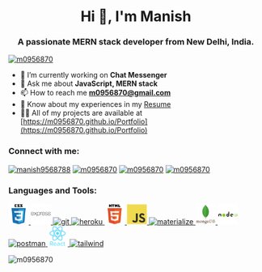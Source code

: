 <h1 align="center">Hi 👋, I'm Manish</h1>
<h3 align="center">A passionate MERN stack developer from New Delhi, India.</h3>

<p align="left"> <a href="https://twitter.com/m0956870" target="blank"><img src="https://img.shields.io/twitter/follow/m0956870?logo=twitter&style=for-the-badge" alt="m0956870" /></a> </p>

- 🔭 I’m currently working on **Chat Messenger**
- 💬 Ask me about **JavaScript, MERN stack**
- 📫 How to reach me **m0956870@gmail.com**
- 📄 Know about my experiences in my [Resume](https://drive.google.com/file/d/1Fvvu7mVuWKo0jWTa0egeXUJEm3tjyzs1/view)
- 👨‍💻 All of my projects are available at [https://m0956870.github.io/Portfolio](https://m0956870.github.io/Portfolio)

<h3 align="left">Connect with me:</h3>
<p align="left">
<a href="https://codepen.io/manish9568788" target="blank"><img align="center" src="https://raw.githubusercontent.com/rahuldkjain/github-profile-readme-generator/master/src/images/icons/Social/codepen.svg" alt="manish9568788" height="30" width="40" /></a>
<a href="https://twitter.com/m0956870" target="blank"><img align="center" src="https://raw.githubusercontent.com/rahuldkjain/github-profile-readme-generator/master/src/images/icons/Social/twitter.svg" alt="m0956870" height="30" width="40" /></a>
<a href="https://linkedin.com/in/m0956870" target="blank"><img align="center" src="https://raw.githubusercontent.com/rahuldkjain/github-profile-readme-generator/master/src/images/icons/Social/linked-in-alt.svg" alt="m0956870" height="30" width="40" /></a>
<a href="https://m0956870.github.io/Portfolio" target="blank"><img align="center" src="https://encrypted-tbn0.gstatic.com/images?q=tbn:ANd9GcRNsdVwlk4Gi-HJcDKuzrL8v5YLt9B3pB2NkQ&usqp=CAU" alt="m0956870" height="30" width="40" /></a>
</p>

<h3 align="left">Languages and Tools:</h3>
<p align="left"> <a href="https://www.w3schools.com/css/" target="_blank" rel="noreferrer"> <img src="https://raw.githubusercontent.com/devicons/devicon/master/icons/css3/css3-original-wordmark.svg" alt="css3" width="40" height="40"/> </a> <a href="https://expressjs.com" target="_blank" rel="noreferrer"> <img src="https://raw.githubusercontent.com/devicons/devicon/master/icons/express/express-original-wordmark.svg" alt="express" width="40" height="40"/> </a> <a href="https://git-scm.com/" target="_blank" rel="noreferrer"> <img src="https://www.vectorlogo.zone/logos/git-scm/git-scm-icon.svg" alt="git" width="40" height="40"/> </a> <a href="https://heroku.com" target="_blank" rel="noreferrer"> <img src="https://www.vectorlogo.zone/logos/heroku/heroku-icon.svg" alt="heroku" width="40" height="40"/> </a> <a href="https://www.w3.org/html/" target="_blank" rel="noreferrer"> <img src="https://raw.githubusercontent.com/devicons/devicon/master/icons/html5/html5-original-wordmark.svg" alt="html5" width="40" height="40"/> </a> <a href="https://developer.mozilla.org/en-US/docs/Web/JavaScript" target="_blank" rel="noreferrer"> <img src="https://raw.githubusercontent.com/devicons/devicon/master/icons/javascript/javascript-original.svg" alt="javascript" width="40" height="40"/> </a> <a href="https://materializecss.com/" target="_blank" rel="noreferrer"> <img src="https://raw.githubusercontent.com/prplx/svg-logos/5585531d45d294869c4eaab4d7cf2e9c167710a9/svg/materialize.svg" alt="materialize" width="40" height="40"/> </a> <a href="https://www.mongodb.com/" target="_blank" rel="noreferrer"> <img src="https://raw.githubusercontent.com/devicons/devicon/master/icons/mongodb/mongodb-original-wordmark.svg" alt="mongodb" width="40" height="40"/> </a> <a href="https://nodejs.org" target="_blank" rel="noreferrer"> <img src="https://raw.githubusercontent.com/devicons/devicon/master/icons/nodejs/nodejs-original-wordmark.svg" alt="nodejs" width="40" height="40"/> </a> <a href="https://postman.com" target="_blank" rel="noreferrer"> <img src="https://www.vectorlogo.zone/logos/getpostman/getpostman-icon.svg" alt="postman" width="40" height="40"/> </a> <a href="https://reactjs.org/" target="_blank" rel="noreferrer"> <img src="https://raw.githubusercontent.com/devicons/devicon/master/icons/react/react-original-wordmark.svg" alt="react" width="40" height="40"/> </a> <a href="https://tailwindcss.com/" target="_blank" rel="noreferrer"> <img src="https://www.vectorlogo.zone/logos/tailwindcss/tailwindcss-icon.svg" alt="tailwind" width="40" height="40"/> </a> </p>

<p><img align="center" src="https://github-readme-stats.vercel.app/api/top-langs?username=m0956870&show_icons=true&locale=en&layout=compact" alt="m0956870" /></p>
